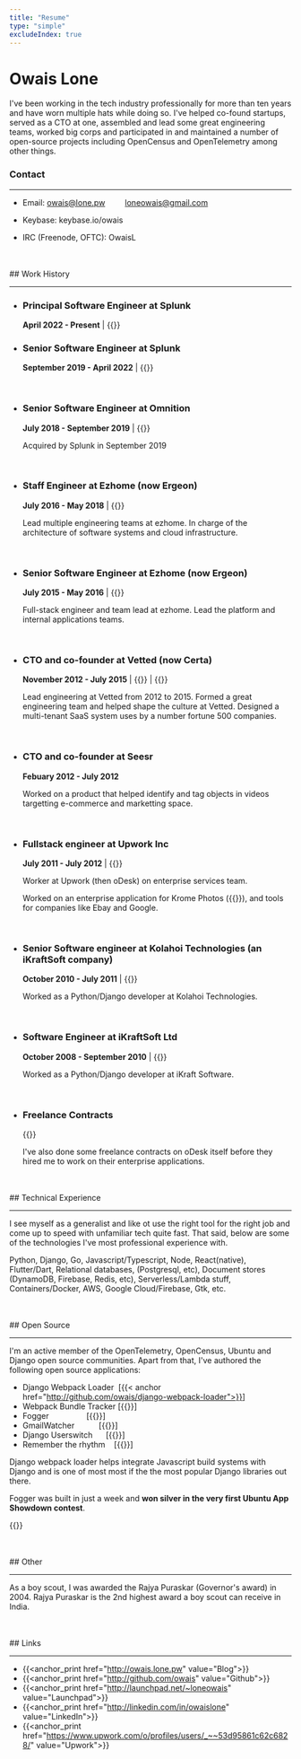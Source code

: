 ```yaml
---
title: "Resume"
type: "simple"
excludeIndex: true
---
```

# Owais Lone

I've been working in the tech industry professionally for more than ten years and have worn multiple hats while doing so. I've helped co-found startups, served as a CTO at one, assembled and lead some great engineering teams, worked big corps and participated in and maintained a number of open-source projects including OpenCensus and OpenTelemetry among other things.

### Contact

<hr/>

* Email: owais@lone.pw
&nbsp;&nbsp;&nbsp;&nbsp;&nbsp;&nbsp;&nbsp; loneowais@gmail.com

* Keybase:  keybase.io/owais

* IRC (Freenode, OFTC): OwaisL


<br/>
<br/>
## Work History

<hr/>

* ### Principal Software Engineer at Splunk 

    **April 2022 - Present** | {{<anchor href="https://splunk.com">}}

* ### Senior Software Engineer at Splunk 

    **September 2019 - April 2022** | {{<anchor href="https://splunk.com">}}

<br/>

* ### Senior Software Engineer at Omnition

    **July 2018 - September 2019** | {{<anchor href="https://omnition.io">}}

    Acquired by Splunk in September 2019


<br/>

* ### Staff Engineer at Ezhome (now Ergeon)

    **July 2016 - May 2018** | {{<anchor href="https://www.ergeon.com">}}


    Lead multiple engineering teams at ezhome. In charge of the architecture of software systems and cloud infrastructure.

<br/>

* ### Senior Software Engineer at Ezhome (now Ergeon)

    **July 2015 - May 2016** | {{<anchor href="https://www.ergeon.com">}}


    Full-stack engineer and team lead at ezhome. Lead the platform and internal applications teams.

<br/>

* ### CTO and co-founder at Vetted (now Certa)

    **November 2012 - July 2015**  | {{<anchor href="https://www.getcerta.com">}} | {{<anchor href="https://www.thevetted.com">}} 

    Lead engineering at Vetted from 2012 to 2015. Formed a great engineering team and helped shape the culture at Vetted. Designed a multi-tenant SaaS system uses by a number fortune 500 companies.


<br/>


* ### CTO and co-founder at Seesr

    **Febuary 2012 - July 2012** 

    Worked on a product that helped identify and tag objects in videos targetting e-commerce and marketting space.

<br/>

* ### Fullstack engineer at Upwork Inc 

    **July 2011 - July 2012** | {{<anchor href="https://www.upwork.com/enterprise">}}

    Worker at Upwork (then oDesk) on enterprise services team.

    Worked on an enterprise application for Krome Photos ({{<anchor href="http://kromephotos.com">}}), and tools for companies like Ebay and Google.

<br/>

* ### Senior Software engineer at Kolahoi Technologies (an iKraftSoft company) 
    **October 2010 - July 2011** | {{<anchor href="http://kolahoi.com">}}</a>

    Worked as a Python/Django developer at Kolahoi Technologies.

<br/>

* ### Software Engineer at iKraftSoft Ltd
    **October 2008 - September 2010** | {{<anchor href="http://ikraftsoft.com">}}</a>

    Worked as a Python/Django developer at iKraft Software.

<br/>

* ### Freelance Contracts 
    
    {{<anchor href="https://www.odesk.com/users/Owais-Lone_~~53d95861c62c6828">}}

    I've also done some freelance contracts on oDesk itself before they hired me to work on their enterprise applications.

<br/>
<br/>
## Technical Experience

<hr/>

I see myself as a generalist and like ot use the right tool for the right job and come up to speed with unfamiliar tech quite fast. That said, below are some of the technologies I've most professional experience with.

Python, Django, Go, Javascript/Typescript, Node, React(native), Flutter/Dart, Relational databases, (Postgresql, etc), Document stores (DynamoDB, Firebase, Redis, etc), Serverless/Lambda stuff, Containers/Docker, AWS, Google Cloud/Firebase, Gtk, etc.

<br/>
<br/>
## Open Source

<hr/>

I'm an active member of the OpenTelemetry, OpenCensus, Ubuntu and Django open source communities. Apart from that, I've authored the following open source applications:


* Django Webpack Loader     &nbsp;[{{< anchor href="http://github.com/owais/django-webpack-loader">}}]
* Webpack Bundle Tracker    [{{<anchor href="http://github.com/owais/webpack-bundle-tracker">}}]
* Fogger                     &nbsp;&nbsp; &nbsp; &nbsp; &nbsp; &nbsp; &nbsp; &nbsp; &nbsp;[{{<anchor href="http://launchpad.net/fogger">}}]
* GmailWatcher              &nbsp;&nbsp;&nbsp;&nbsp;&nbsp;&nbsp;&nbsp;&nbsp;&nbsp;&nbsp;[{{<anchor href="http://launchpad.net/gmailwatcher">}}]
* Django Userswitch         &nbsp;&nbsp;&nbsp;&nbsp;&nbsp;[{{<anchor href="https://github.com/owais/django-userswitch">}}]
* Remember the rhythm       &nbsp;&nbsp;&nbsp;[{{<anchor href="https://github.com/owais/remember-the-rhythm">}}]


Django webpack loader helps integrate Javascript build systems with Django and is one of most most if the the most popular Django libraries out there.

Fogger was built in just a week and **won silver in the very first Ubuntu App Showdown contest**.

{{<anchor href="https://www.omgubuntu.co.uk/2012/07/fogger-can-turn-facebook-into-an-integrated-desktop-app-on-ubuntu">}}


<br/>
<br/>
## Other

<hr/>

As a boy scout, I was awarded the Rajya Puraskar (Governor's award) in 2004. Rajya Puraskar is the 2nd highest award a boy scout can receive in India.


<br/>
<br/>
## Links

<hr/>

* {{<anchor_print href="http://owais.lone.pw" value="Blog">}}
* {{<anchor_print href="http://github.com/owais" value="Github">}}
* {{<anchor_print href="http://launchpad.net/~loneowais" value="Launchpad">}}
* {{<anchor_print href="http://linkedin.com/in/owaislone" value="LinkedIn">}}
* {{<anchor_print href="https://www.upwork.com/o/profiles/users/_~~53d95861c62c6828/" value="Upwork">}}

<br/>
